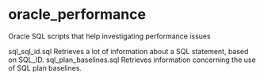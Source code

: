 oracle_performance
==================

Oracle SQL scripts that help investigating performance issues

sql_sql_id.sql            Retrieves a lot of information about a SQL statement, based on SQL_ID.
sql_plan_baselines.sql    Retrieves information concerning the use of SQL plan baselines.
